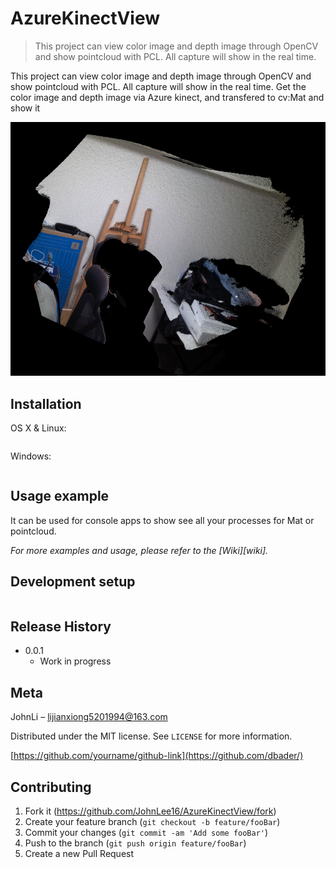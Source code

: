 # AzureKinectView

> This project can view color image and depth image through OpenCV and show pointcloud with PCL. All capture will show in the real time.

This project can view color image and depth image through OpenCV and show pointcloud with PCL. All capture will show in the real time.
Get the color image and depth image via Azure kinect, and transfered to cv:Mat and show it

![colored point cloud](Header.png)

## Installation

OS X & Linux:

```sh
```

Windows:

```sh
```

## Usage example

It can be used for console apps to show see all your processes for Mat or pointcloud.

_For more examples and usage, please refer to the [Wiki][wiki]._

## Development setup


```sh
```

## Release History

* 0.0.1
  * Work in progress

## Meta

JohnLi – lijianxiong5201994@163.com

Distributed under the MIT license. See ``LICENSE`` for more information.

[https://github.com/yourname/github-link](https://github.com/dbader/)

## Contributing

1. Fork it (<https://github.com/JohnLee16/AzureKinectView/fork>)
2. Create your feature branch (`git checkout -b feature/fooBar`)
3. Commit your changes (`git commit -am 'Add some fooBar'`)
4. Push to the branch (`git push origin feature/fooBar`)
5. Create a new Pull Request
